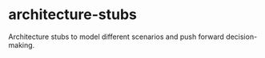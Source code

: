 # architecture-stubs
Architecture stubs to model different scenarios and push forward decision-making.
